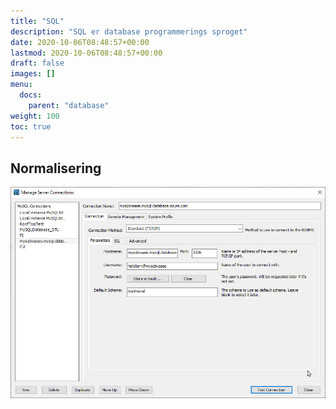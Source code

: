 ```yaml
---
title: "SQL"
description: "SQL er database programmerings sproget"
date: 2020-10-06T08:48:57+00:00
lastmod: 2020-10-06T08:48:57+00:00
draft: false
images: []
menu:
  docs:
    parent: "database"
weight: 100
toc: true
---
```


## Normalisering



![](DTU_Workbench.jpg)